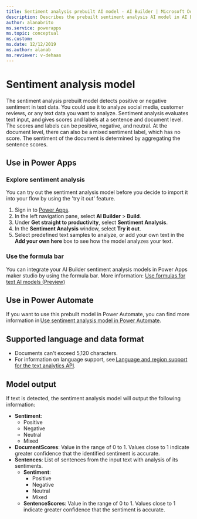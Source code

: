 ```yaml
---
title: Sentiment analysis prebuilt AI model - AI Builder | Microsoft Docs
description: Describes the prebuilt sentiment analysis AI model in AI Builder.
author: alanabrito
ms.service: powerapps
ms.topic: conceptual
ms.custom: 
ms.date: 12/12/2019
ms.author: alanab
ms.reviewer: v-dehaas
---
```


# Sentiment analysis model

The sentiment analysis prebuilt model detects positive or negative sentiment in text data. You could use it to analyze social media, customer reviews, or any text data you want to analyze. Sentiment analysis evaluates text input, and gives scores and labels at a sentence and document level. The scores and labels can be positive, negative, and neutral. At the document level, there can also be a mixed sentiment label, which has no score. The sentiment of the document is determined by aggregating the sentence scores.

## Use in Power Apps

### Explore sentiment analysis

You can try out the sentiment analysis model before you decide to import it into your flow by using the 'try it out' feature.

1. Sign in to [Power Apps](https://make.powerapps.com).
1. In the left navigation pane, select **AI Builder** > **Build**.
1. Under **Get straight to productivity**, select **Sentiment Analysis**.
1. In the **Sentiment Analysis** window, select **Try it out**.
1. Select predefined text samples to analyze, or add your own text in the **Add your own here** box to see how the model analyzes your text.

### Use the formula bar

You can integrate your AI Builder sentiment analysis models in Power Apps maker studio by using the formula bar. More information: [Use formulas for text AI models (Preview)](use-model.md#use-formulas-for-text-ai-models-preview)

## Use in Power Automate

If you want to use this prebuilt model in Power Automate, you can find more information in [Use sentiment analysis model in Power Automate](flow-sentiment-analysis.md).
  
## Supported language and data format

- Documents can't exceed 5,120 characters.
- For information on language support, see [Language and region support for the text analytics API](/azure/cognitive-services/text-analytics/language-support?#sentiment-analysis-key-phrase-extraction-and-named-entity-recognition).

## Model output

If text is detected, the sentiment analysis model will output the following information: 
- **Sentiment**: 
    - Positive
    - Negative
    - Neutral
    - Mixed
- **DocumentScores**: Value in the range of 0 to 1. Values close to 1 indicate greater confidence that the identified sentiment is accurate.
- **Sentences**: List of sentences from the input text with analysis of its sentiments.
    - **Sentiment**:
        - Positive
        - Negative
        - Neutral
        - Mixed
    - **SentenceScores**: Value in the range of 0 to 1. Values close to 1 indicate greater confidence that the sentiment is accurate.
